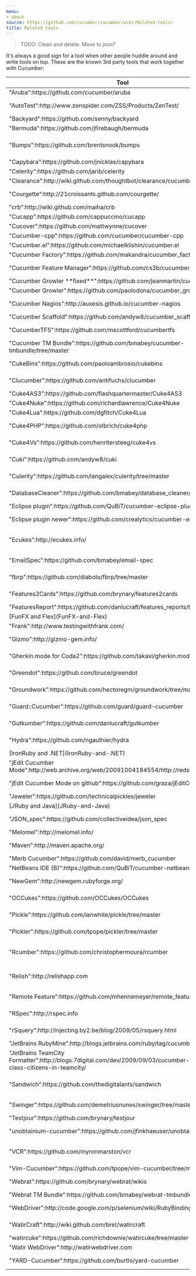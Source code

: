```yaml
---
menu:
- about
source: https://github.com/cucumber/cucumber/wiki/Related-tools/
title: Related tools
---
```


> TODO: Clean and delete. Move to json?

It's always a good sign for a tool when other people huddle around and write tools on top. These are the known 3rd party tools that work together with Cucumber:

<table>
<thead>
<tr class="header">
<th>Tool</th>
<th>Description</th>
</tr>
</thead>
<tbody>
<tr class="odd">
<td>&quot;Aruba&quot;:https://github.com/cucumber/aruba</td>
<td>Generic Step Definitions for command line programs</td>
</tr>
<tr class="even">
<td>&quot;AutoTest&quot;:http://www.zenspider.com/ZSS/Products/ZenTest/</td>
<td>Run Cucumber Features in the background with Cucumber's built-in [Autotest Integration](Autotest-Integration)</td>
</tr>
<tr class="odd">
<td>&quot;Backyard&quot;:https://github.com/senny/backyard</td>
<td>Name the models in your Cucumbers with ease</td>
</tr>
<tr class="even">
<td>&quot;Bermuda&quot;:https://github.com/jfirebaugh/bermuda</td>
<td>Capybara Step library for jQuery UI widgets</td>
</tr>
<tr class="odd">
<td>&quot;Bumps&quot;:https://github.com/brentsnook/bumps</td>
<td>Pull Feature content from and push results to a remote server. Designed for <a href="http://wave.google.com/">Google Wave</a> but potentially usable with other systems</td>
</tr>
<tr class="even">
<td>&quot;Capybara&quot;:https://github.com/jnicklas/capybara</td>
<td>Webrat alternative which aims to support all browser simulators</td>
</tr>
<tr class="odd">
<td>&quot;Celerity&quot;:https://github.com/jarib/celerity</td>
<td>Headless browser with JavaScript support (on JRuby)</td>
</tr>
<tr class="even">
<td>&quot;Clearance&quot;:http://wiki.github.com/thoughtbot/clearance/cucumber-features</td>
<td>Rails Authentication System with Cucumber Feature generator</td>
</tr>
<tr class="odd">
<td>&quot;Courgette&quot;:http://21croissants.github.com/courgette/</td>
<td>Rails engine (plugin) for Rails 2.x applications which makes your Cucumber Feature viewable through your browser</td>
</tr>
<tr class="even">
<td>&quot;crb&quot;:http://wiki.github.com/maiha/crb</td>
<td>An irb console for Cucumber world. (crb = cucumber + irb)</td>
</tr>
<tr class="odd">
<td>&quot;Cucapp&quot;:https://github.com/cappuccino/cucapp</td>
<td>Cucumber integration with Cappuccino.</td>
</tr>
<tr class="even">
<td>&quot;Cucover&quot;:https://github.com/mattwynne/cucover</td>
<td>Coverage-aware lazy / selective Cucumber Feature runnner</td>
</tr>
<tr class="odd">
<td>&quot;Cucumber-cpp&quot;:https://github.com/cucumber/cucumber-cpp</td>
<td>Cucumber for C</td>
</tr>
<tr class="even">
<td>&quot;Cucumber.el&quot;:https://github.com/michaelklishin/cucumber.el</td>
<td><a href="http://www.gnu.org/software/emacs/">Emacs</a> mode for editing Cucumber plain text stories.</td>
</tr>
<tr class="odd">
<td>&quot;Cucumber Factory&quot;:https://github.com/makandra/cucumber_factory/tree/master</td>
<td>Create Rails model records without writing Step Definitions.</td>
</tr>
<tr class="even">
<td>&quot;Cucumber Feature Manager&quot;:https://github.com/cs3b/cucumber_fm</td>
<td>Help to manage with big amount of Features in project, &quot;demo&quot;:http://demo.cucumber.fm/</td>
</tr>
<tr class="odd">
<td>&quot;Cucumber Growler **fixed**&quot;:https://github.com/jeanmartin/cucumber_growler</td>
<td><a href="http://growl.info/">Growl</a> notifications for Cucumber &gt;= 0.2</td>
</tr>
<tr class="even">
<td>&quot;Cucumber Growler&quot;:https://github.com/paolodona/cucumber_growler</td>
<td><a href="http://growl.info/">Growl</a> notifications for Cucumber.</td>
</tr>
<tr class="odd">
<td>&quot;Cucumber Nagios&quot;:http://auxesis.github.io/cucumber-nagios</td>
<td>Web site monitoring with Cucumber and &quot;Nagios&quot;:http://www.nagios.org/</td>
</tr>
<tr class="even">
<td>&quot;Cucumber Scaffold&quot;:https://github.com/andyw8/cucumber_scaffold</td>
<td>Scaffolding gem for Cucumber Features</td>
</tr>
<tr class="odd">
<td>&quot;CucumberTFS&quot;:https://github.com/mscottford/cucumbertfs</td>
<td>Converts Team Foundation Server (TFS) Scenarios into Cucumber Scenarios in a single Feature file.</td>
</tr>
<tr class="even">
<td>&quot;Cucumber TM Bundle&quot;:https://github.com/bmabey/cucumber-tmbundle/tree/master</td>
<td>Feature syntax highlighting and other useful commands for &quot;TextMate&quot;:http://macromates.com/.</td>
</tr>
<tr class="odd">
<td>&quot;CukeBins&quot;:https://github.com/paoloambrosio/cukebins</td>
<td>Support for writing Cucumber Step Definitions in C, testing C code.</td>
</tr>
<tr class="even">
<td>&quot;Clucumber&quot;:https://github.com/antifuchs/clucumber</td>
<td>Support for writing Cucumber Step Definitions in Common LISP, testing Common LISP code.</td>
</tr>
<tr class="odd">
<td>&quot;Cuke4AS3&quot;:https://github.com/flashquartermaster/Cuke4AS3</td>
<td>Actionscript</td>
</tr>
<tr class="even">
<td>&quot;Cuke4Nuke&quot;:https://github.com/richardlawrence/Cuke4Nuke</td>
<td>Support for writing Cucumber Step Definitions in .NET.</td>
</tr>
<tr class="odd">
<td>&quot;Cuke4Lua&quot;:https://github.com/dgfitch/Cuke4Lua</td>
<td>Wire protocol implementation for &quot;Lua&quot;:http://www.lua.org/</td>
</tr>
<tr class="even">
<td>&quot;Cuke4PHP&quot;:https://github.com/olbrich/cuke4php</td>
<td>Support for writing Cucumber Step Definitions in PHP, testing PHP code.</td>
</tr>
<tr class="odd">
<td>&quot;Cuke4Vs&quot;:https://github.com/henritersteeg/cuke4vs</td>
<td>Syntax highlighting, intellisense and other editing support for Feature files in Visual Studio 2008.</td>
</tr>
<tr class="even">
<td>&quot;Cuki&quot;:https://github.com/andyw8/cuki</td>
<td>Pull Cucumber Features from a Confluence wiki into Feature files</td>
</tr>
<tr class="odd">
<td>&quot;Culerity&quot;:https://github.com/langalex/culerity/tree/master</td>
<td>Integrates Cucumber and Celerity to test Javascript in webapps.</td>
</tr>
<tr class="even">
<td>&quot;DatabaseCleaner&quot;:https://github.com/bmabey/database_cleaner/tree/master</td>
<td>Different strategies for keeping your DB clean to ensure a clean state. Has Cucumber support out of the box.</td>
</tr>
<tr class="odd">
<td>&quot;Eclipse plugin&quot;:https://github.com/QuBiT/cucumber-eclipse-plugin</td>
<td>Apparently not in a working state, but good starting point?</td>
</tr>
<tr class="even">
<td>&quot;Eclipse plugin newer&quot;:https://github.com/crealytics/cucumber-eclipse-plugin</td>
<td>An Eclipse plugin is provided in the downloads section. XText SDK has to be installed first</td>
</tr>
<tr class="odd">
<td>&quot;Ecukes&quot;:http://ecukes.info/</td>
<td>Emacs package that makes it possible to write Cucumber like tests for your<br />
Emacs packages</td>
</tr>
<tr class="even">
<td>&quot;EmailSpec&quot;:https://github.com/bmabey/email-spec</td>
<td>Collection of <a href="http://rspec.info/">RSpec</a> matchers and Cucumber Steps for testing email in a Rails app</td>
</tr>
<tr class="odd">
<td>&quot;fbrp&quot;:https://github.com/diabolo/fbrp/tree/master</td>
<td>Sample rails app of Cucumber showing how to use with restful-authentication.</td>
</tr>
<tr class="even">
<td>&quot;Features2Cards&quot;:https://github.com/brynary/features2cards</td>
<td>Create PDFs from Cucumber Features and Scenarios for printing.</td>
</tr>
<tr class="odd">
<td>&quot;FeaturesReport&quot;:https://github.com/danlucraft/features_reports/tree/master</td>
<td>Create a PDF report of Cucumber Features.</td>
</tr>
<tr class="even">
<td>[FunFX and Flex](FunFX-and-Flex)</td>
<td>Test Adobe Flex applications with Cucumber</td>
</tr>
<tr class="odd">
<td>&quot;Frank&quot;:http://www.testingwithfrank.com/</td>
<td>Test iPhone/iPad applications using Cucumber</td>
</tr>
<tr class="even">
<td>&quot;Gizmo&quot;:http://gizmo-gem.info/</td>
<td>Simple page model testing framework that works great with Cucumber</td>
</tr>
<tr class="odd">
<td>&quot;Gherkin.mode for Coda2&quot;:https://github.com/takaxi/gherkin.mode/</td>
<td>Plugin for Coda2 that highlights syntax keywords of `.feature` file</td>
</tr>
<tr class="even">
<td>&quot;Greendot&quot;:https://github.com/bruce/greendot</td>
<td>Describe apps as state machines, with various outputs (including Cucumber Features).</td>
</tr>
<tr class="odd">
<td>&quot;Groundwork&quot;:https://github.com/hectoregm/groundwork/tree/master</td>
<td>Rails Template using Authlogic that comes with Cucumber Features</td>
</tr>
<tr class="even">
<td>&quot;Guard::Cucumber&quot;:https://github.com/guard/guard-cucumber</td>
<td>Guard::Cucumber automatically runs your Features (much like autotest)</td>
</tr>
<tr class="odd">
<td>&quot;Gutkumber&quot;:https://github.com/danlucraft/gutkumber</td>
<td>Integration testing for &quot;Ruby-GNOME2&quot;:http://ruby-gnome2.sourceforge.jp/.</td>
</tr>
<tr class="even">
<td>&quot;Hydra&quot;:https://github.com/ngauthier/hydra</td>
<td>Distributed testing framework that can run your Features in parallel.</td>
</tr>
<tr class="odd">
<td>[IronRuby and .NET](IronRuby-and-.NET)</td>
<td>Test .NET applications with Cucumber</td>
</tr>
<tr class="even">
<td>&quot;jEdit Cucumber Mode&quot;:http://web.archive.org/web/20091004184554/http://redshades.rha7.com/</td>
<td>jEdit mode to add syntax highlighting for `.feature` files</td>
</tr>
<tr class="odd">
<td>&quot;jEdit Cucumber Mode on github&quot;:https://github.com/graza/jEditCucumberMode</td>
<td>jEdit mode to add multi-lingual syntax highlighting for `.feature` files</td>
</tr>
<tr class="even">
<td>&quot;Jeweler&quot;:https://github.com/technicalpickles/jeweler</td>
<td>Craft the perfect RubyGem - with built-in Cucumber support</td>
</tr>
<tr class="odd">
<td>[JRuby and Java](JRuby-and-Java)</td>
<td>Test Java applications with Cucumber</td>
</tr>
<tr class="even">
<td>&quot;JSON_spec&quot;:https://github.com/collectiveidea/json_spec</td>
<td>RSpec matchers and Cucumber `Then` Steps for validating JSON format data, especially useful for RESTful API Scenarios.</td>
</tr>
<tr class="odd">
<td>&quot;Melomel&quot;:http://melomel.info/</td>
<td>ActionScript, Flex and Air support for Cucumber</td>
</tr>
<tr class="even">
<td>&quot;Maven&quot;:http://maven.apache.org/</td>
<td>see &quot;Cuke4Duke Maven&quot;:http://wiki.github.com/aslakhellesoy/cuke4duke/maven</td>
</tr>
<tr class="odd">
<td>&quot;Merb Cucumber&quot;:https://github.com/david/merb_cucumber</td>
<td><a href="http://merbivore.com/">Merb</a> + Cucumber integration.</td>
</tr>
<tr class="odd">
<td>&quot;NetBeans IDE (B)&quot;:https://github.com/QuBiT/cucumber-netbeans-plugin</td>
<td>Syntax highlighting</td>
</tr>
<tr class="even">
<td>&quot;NewGem&quot;:http://newgem.rubyforge.org/</td>
<td>Use `newgem -i cucumber` to generate a bunch of helpful Scenario Steps for gem development</td>
</tr>
<tr class="odd">
<td>&quot;OCCukes&quot;:https://github.com/OCCukes/OCCukes</td>
<td>Objective-C wire protocol implementation. Can be used for testing native iOS and Mac apps.</td>
</tr>
<tr class="even">
<td>&quot;Pickle&quot;:https://github.com/ianwhite/pickle/tree/master</td>
<td>Easy model creation/reference in Cucumber - optionally leveraging your factories/blueprints</td>
</tr>
<tr class="odd">
<td>&quot;Pickler&quot;:https://github.com/tpope/pickler/tree/master</td>
<td>Synchronize user stories in <a href="http://www.pivotaltracker.com/">Pivotal Tracker</a> with Cucumber Features.</td>
</tr>
<tr class="even">
<td>&quot;Rcumber&quot;:https://github.com/christophermoura/rcumber</td>
<td>RCumber is a rails plugin that gives your customers a web interface where they can view, edit and run Cucumber tests directly on your rails project. No update since 2008</td>
</tr>
<tr class="odd">
<td>&quot;Relish&quot;:http://relishapp.com</td>
<td>Relish allows you to browse, search, and share your Cucumber Features on the web as living documentation. Supports public and private projects.</td>
</tr>
<tr class="even">
<td>&quot;Remote Feature&quot;:https://github.com/mhennemeyer/remote_feature</td>
<td>Run Cucumber Features that are defined in &quot;Writeboard&quot;:http://www.writeboard.com/.</td>
</tr>
<tr class="odd">
<td>&quot;RSpec&quot;:http://rspec.info</td>
<td>Use RSpec's `Object.should` and `Object.should_not` to compare values in your Step Definitions</td>
</tr>
<tr class="even">
<td>&quot;rSquery&quot;:http://injecting.by2.be/blog/2009/05/rsquery.html</td>
<td>Using jquery matchers and more in selenium, taking the pain out of writing selenium tests.</td>
</tr>
<tr class="odd">
<td>&quot;JetBrains RubyMine&quot;:http://blogs.jetbrains.com/ruby/tag/cucumber/</td>
<td>Syntax highlighting and Test Runner UI</td>
</tr>
<tr class="even">
<td>&quot;JetBrains TeamCity Formatter&quot;:http://blogs.7digital.com/dev/2009/09/03/cucumber-tests-as-first-class-citizens-in-teamcity/</td>
<td>Format Features nicely within the TeamCity CI server</td>
</tr>
<tr class="odd">
<td>&quot;Sandwich&quot;:https://github.com/thedigitalants/sandwich</td>
<td>Step library aiming to provide Steps for several different test areas. There are Steps for model creation/reference, debugging, and interaction with web pages. Still in its infancy.</td>
</tr>
<tr class="even">
<td>&quot;Swinger&quot;:https://github.com/demetriusnunes/swinger/tree/master</td>
<td>Write acceptance tests for Java/Swing Desktop apps using Cucumber!</td>
</tr>
<tr class="odd">
<td>&quot;Testjour&quot;:https://github.com/brynary/testjour</td>
<td>Distributed test running (for Cucumber first).</td>
</tr>
<tr class="even">
<td>&quot;unobtainium-cucumber&quot;:https://github.com/jfinkhaeuser/unobtainium-cucumber</td>
<td>Integrate Cucumber with configuration driven Selenium or Appium drivers.</td>
</tr>
<tr class="odd">
<td>&quot;VCR&quot;:https://github.com/myronmarston/vcr</td>
<td>Easily record and replay HTTP responses for fast, deterministic, accurate tests. Cucumber integration provided through the use of Tags.</td>
</tr>
<tr class="even">
<td>&quot;Vim-Cucumber&quot;:https://github.com/tpope/vim-cucumber/tree/master</td>
<td>Feature syntax highlighting for &quot;Vim&quot;:http://www.vim.org/.</td>
</tr>
<tr class="odd">
<td>&quot;Webrat&quot;:https://github.com/brynary/webrat/wikis</td>
<td>Interact with a web application from Ruby. Works with <a href="https://github.com/aslakhellesoy/cucumber/wikis/ruby-on-rails">Rails</a>, [Sinatra](Sinatra) and other web frameworks.</td>
</tr>
<tr class="even">
<td>&quot;Webrat TM Bundle&quot;:https://github.com/bmabey/webrat-tmbundle/tree/master</td>
<td>Collection of TextMate snippets for the webrat API.</td>
</tr>
<tr class="odd">
<td>&quot;WebDriver&quot;:http://code.google.com/p/selenium/wiki/RubyBindings</td>
<td>Developer-focused browser automation tool for IE, Firefox, Chrome</td>
</tr>
<tr class="even">
<td>&quot;WatirCraft&quot;:http://wiki.github.com/bret/watircraft</td>
<td>Web testing framework with Cucumber integration that builds on Watir.</td>
</tr>
<tr class="odd">
<td>&quot;watircuke&quot;:https://github.com/richdownie/watircuke/tree/master</td>
<td>Cucumber and H30 (watir, safariwatir, firewatir)</td>
</tr>
<tr class="even">
<td>&quot;Watir WebDriver&quot;:http://watirwebdriver.com</td>
<td>the most elegant way to use webdriver with ruby</td>
</tr>
<tr class="odd">
<td>&quot;YARD-Cucumber&quot;:https://github.com/burtlo/yard-cucumber</td>
<td>Feature documentation integration with &quot;YARD&quot;:http://yardoc.org/</td>
</tr>
</tbody>
</table>
